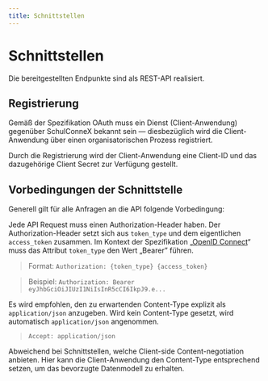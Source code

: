 ```yaml
---
title: Schnittstellen
---
```


# Schnittstellen

Die bereitgestellten Endpunkte sind als REST-API realisiert.
 <!-- Die spezifischen
Funktionen der einzelnen Endpunkte werden unter „[API-Endpunkte für Nutzungsrechte als Policies](./api-policies-info)“ und
„[API-Endpunkte für Zugriffsrechte als Access-Rights](./api-access-rights-info)“ beschrieben. -->

## Registrierung

Gemäß der Spezifikation OAuth muss ein Dienst (Client-Anwendung) gegenüber SchulConneX bekannt sein — diesbezüglich wird die Client-Anwendung über einen organisatorischen Prozess registriert.

Durch die Registrierung wird der Client-Anwendung eine Client-ID und das dazugehörige Client Secret zur Verfügung gestellt.

## Vorbedingungen der Schnittstelle

Generell gilt für alle Anfragen an die API folgende Vorbedingung:

Jede API Request muss einen Authorization-Header haben. Der Authorization-Header setzt sich aus `token_type` und dem eigentlichen `access_token` zusammen. Im Kontext der Spezifikation „[OpenID Connect][1]“ muss das Attribut `token_type` den Wert „Bearer” führen.

> Format: `Authorization: {token_type} {access_token}`

> Beispiel: `Authorization: Bearer eyJhbGciOiJIUzI1NiIsInR5cCI6IkpJ9.e...`

Es wird empfohlen, den zu erwartenden Content-Type explizit als `application/json` anzugeben. Wird kein Content-Type gesetzt, wird automatisch `application/json` angenommen.

> `Accept: application/json`

Abweichend bei Schnittstellen, welche Client-side Content-negotiation anbieten. Hier kann die Client-Anwendung den Content-Type entsprechend setzen, um das bevorzugte Datenmodell zu erhalten.

[1]: https://openid.net/specs/openid-connect-core-1_0.html